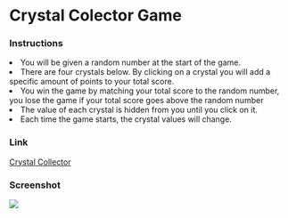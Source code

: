 # Crystal Colector Game
### Instructions
<li> You will be given a random number at the start of the game.</li>
<li>There are four crystals below. By clicking on a crystal you will add a specific amount of points to
    your total score.</li>
<li>You win the game by matching your total score to the random number, you lose the game if your total
    score goes above the random number</li>
<li>The value of each crystal is hidden from you until you click on it.</li>
<li>Each time the game starts, the crystal values will change.</li>

### Link
[Crystal Collector](https://walterioo.github.io/unit-4-game/)

### Screenshot
<img src="assets/images/screenshot.png" style="width: 200px, height:200px">
